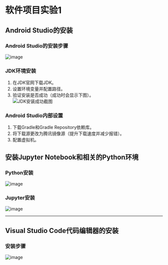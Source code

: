 # 软件项目实验1

## Android Studio的安装

### Android Studio的安装步骤
![image](https://github.com/user-attachments/assets/a40774ee-8893-432e-84a4-05e76b79374a)


### JDK环境安装
1. 在JDK官网下载JDK。
2. 设置环境变量并配置路径。
3. 验证安装是否成功（成功时会显示下图）。  
   ![JDK安装成功截图](images/图片1.png)
### Android Studio内部设置
1. 下载Gradle和Gradle Repository依赖库。
2. 将下载源更改为腾讯镜像源（提升下载速度并减少报错）。
3. 配置虚拟机。

## 安装Jupyter Notebook和相关的Python环境

### Python安装
  
 ![image](https://github.com/user-attachments/assets/19d960da-fb72-4d7e-86a4-c4ac89dc2d2a)


### Jupyter安装
![image](https://github.com/user-attachments/assets/616471ea-bdd2-4a94-b028-9c312cb0e640)


---

## Visual Studio Code代码编辑器的安装

### 安装步骤
![image](https://github.com/user-attachments/assets/9bf228e5-2682-47fe-8397-c4e1605d8416)
